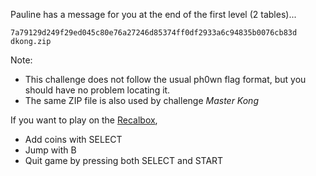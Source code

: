 Pauline has a message for you at the end of the first level (2 tables)...

`7a79129d249f29ed045c80e76a27246d85374ff0df2933a6c94835b0076cb83d  dkong.zip`

Note:

- This challenge does not follow the usual ph0wn flag format, but you should have no problem locating it.
- The same ZIP file is also used by challenge *Master Kong*

If you want to play on the [Recalbox](https://www.recalbox.com/),

- Add coins with SELECT
- Jump with B
- Quit game by pressing both SELECT and START


